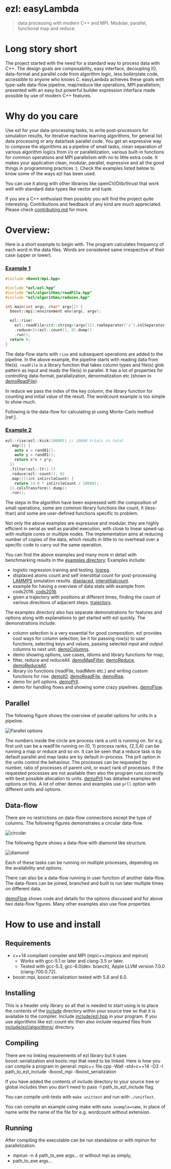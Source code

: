 # ezl: easyLambda
> data processing with modern C++ and MPI. Modular, parallel, functional map and reduce.

# Long story short

The project started with the need for a standard way to process data with
C++. The design goals are composability, easy interface, decoupling IO,
data-format and parallel code from algorithm logic, less boilerplate code,
accessible to anyone who knows C. easyLambda achieves these goals with type-safe
data-flow pipeline, map/reduce like operations, MPI parallelism; presented with
an easy but powerful builder expression interface made possible by use of modern
C++ features.

# Why do you care

Use ezl for your data-processing tasks, to write post-processors for simulation
results, for iterative machine learning algorithms, for general list data
processing or any data/task parallel code. You get an expressive way to
compose the algorithms as a pipeline of small tasks, clean separation of
various algorithm logics from i/o or parallelization, various built-in
functions for common operations and MPI parallelism with no to little extra
code. It makes your application clean, modular, parallel, expressive and
all the good things in programming practices :). Check the examples listed
below to know some of the ways ezl has been used.

You can use it along with other libraries like openCV/Dlib/thrust that work
well with standard data-types like vector and tuple.

If you are a C++ enthusiast then possibly you will find the project quite
interesting. Contributions and feedback of any kind are much appreciated.
Please check [contributing.md](contributing.md) for more.

# Overview:

Here is a short example to begin with. The program calculates
frequency of each word in the data files. Words are considered same
irrespective of their case (upper or lower).

### [Example 1](examples/wordcount.cpp)
```cpp
#include <boost/mpi.hpp>

#include "ezl/ezl.hpp"
#include "ezl/algorithms/readFile.hpp"
#include "ezl/algorithms/reduces.hpp"

int main(int argc, char* argv[]) {
  boost::mpi::environment env(argc, argv);

  ezl::rise(
    ezl::readFile<std::string>(argv[1]).rowSeparator('s').colSeparator(""))
    .reduce<1>(ezl::count(), 0).dump()
    .run();
  return 0;
}
```
The data-flow starts with `rise` and subsequent operations are added to the
pipeline. In the above example, the pipeline starts with reading data from
file(s). `readFile` is a library function that takes column types and file(s)
glob pattern as input and reads the file(s) in parallel. It has a lot of
properties for controlling data-format, parallalization, denormalization etc
(shown in [demoReadFile](examples/demoReadFile.cpp)).

In reduce we pass the index of the key column, the library function for counting
and initial value of the result. The wordcount example is too simple to show
much.

Following is the data-flow for calculating pi using Monte-Carlo method [ref:].

### [Example 2](examples/pi.cpp)
```cpp
ezl::rise(ezl::kick(10000)) // 10000 trials in total
  .map([] { 
    auto x = rand01();
    auto y = rand01();
    return x*x + y*y; 
  })
  .filter(ezl::lt(1.))
  .reduce(ezl::count(), 0)
  .map([](int inCircleCount) { 
    return (4.0 * inCircleCount / 10000); 
  }).colsTransform().dump()
  .run();
```

The steps in the algorithm have been expressed with the composition of small
operations, some are common library functions like count, lt (less-than) and
some are user-defined functions specific to problem.

Not only the above examples are expressive and modular, they are highly
efficient in serial as well as parallel execution, with close to linear
speed-up with multiple cores or multiple nodes. The implementation aims at
reducing number of copies of the data, which results in little to no overhead
over a specific code to carry out the same operation.

You can find the above examples and many more in detail with benchmarking
results in the [examples directory](examples). Examples include:

 - logistic regression training and testing. [logreg](examples/logreg.cpp).
 - displaced atoms count and self interstitial count for post-processing
   [LAMMPS](http://lammps.sandia.gov/) simulation results.
   [displaced](examples/displaced.cpp),
   [interstitialcount](examples/interstitialcount.cpp).
 - example for having a overview of data stats with example from cods2016.
   [cods2016](examples/cods2016.cpp).
 - given a trajectory with positions at different times, finding the count of
   various directions of adjacent steps. [trajectory](examples/trajectory.cpp).

The examples directory also has separate demonstrations for features and
options along with explanations to get started with ezl quickly.
The demonstrations include:
- column selection is a very essential for good composition. ezl provides cool
  ways for column selection, be it for passing row(s) to user functions,
  selecting keys and values, passing selected input and output columns to next
  unit. [demoColumns](examples/demoColumns.cpp).
- demo showing options, use cases, idioms and library functions for map,
- filter, reduce and reduceAll. [demoMapFilter](examples/demoMapFilter.cpp),
  [demoReduce](examples/demoReduce.cpp), 
  [demoReduceAll](examples/demoReduceAll.cpp).
- library i/o functions (readFile, loadMem etc.) and writing custom functions
  for rise. [demoIO](examples/demoIO.cpp),
  [demoReadFile](examples/demoReadFile.cpp), [demoRise](examples/demoRise.cpp).
- demo for prll options. [demoPrll](examples/demoPrll.cpp).
- demo for handling flows and showing some crazy pipelines.
  [demoFlow](examples/demoFlow.cpp).

## Parallel

The following figure shows the overview of parallel options for units in
a pipeline. 

![Parallel options](doc/prll.png)

The numbers inside the circle are process rank a unit is running on.  for e.g.
first unit can be a readFile running on {0, 1} process ranks, {2,3,4} can be
running a map or reduce and so on. It can be seen that a reduce task is by
default parallel and map tasks are by default in-process. The prll option in
the units control the behaviour. The processes can be requested by number,
ratio of processes of parent unit, or exact rank of processes. If the requested
processes are not available then also the program runs correctly with best
possible allocation to units. [demoPrll](examples/demoPrll.cpp) has detailed
examples and options on this. A lot of other demos and examples use `prll`
option with different units and options.

## Data-flow

There are no restrictions on data-flow connections except the type of columns.
The following figures demonstrates a circular data-flow. 

![circular](doc/circular.png)

The following figure shows a data-flow with diamond like structure. 

![diamond](doc/diamond.png)

Each of these tasks can be running on multiple processes, depending on the
availability and options. 

There can also be a data-flow running in user function of another data-flow. The
data-flows can be joined, branched and built to run later multiple times on
different data.

[demoFlow](examples/demoFlow.cpp) shows code and details for the options
discussed and for above two data-flow figures. Many other examples also use
flow properties.

# How to use and install

## Requirements
- c++14 compliant compiler and MPI (mpic++/mpicxx and mpirun)
   - Works with gcc-5.1 or later and clang-3.5 or later.
   - Tested with gcc-5.3, gcc-6.0(dev. branch), Apple LLVM version 7.0.0 (clang-700.0.72).
- boost::mpi, boost::serialization tested with 5.8 and 6.0.

## Installing
This is a header only library so all that is needed to start using is to place 
the contents of the [include](include) directory within your source tree so that
it is available to the compiler. Include [include/ezl.hpp](include/ezl.hpp) in
your program. If you use algorithms like ezl::count etc then also include
required files from [include/ezl/algorithms/](include/ezl/algorithms/)
directory.

## Compiling
There are no linking requirements of ezl library but it uses boost::serialization
and bools::mpi that need to be linked.
Here is how you can compile a program in general:
mpic++ file.cpp -Wall -std=c++14 -O3 -I path_to_ezl_include -lboost_mpi -lboost_serialization

If you have added the contents of include directory to your source tree or global
includes then you don't need to pass -I path_to_ezl_include flag.

You can compile unit-tests with `make unittest` and run with `./unitTest`.

You can compile an example using make with `make example=name`, in place of name write
the name of the file for e.g. wordcount without extension.

## Running

After compiling the executable can be run standalone or with mpirun for parallelization.
- mpirun -n 4 path_to_exe args… 
or without mpi as simply,
- path_to_exe args… 
